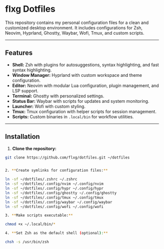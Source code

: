# flxg Dotfiles

This repository contains my personal configuration files for a clean and customized desktop environment. It includes configurations for Zsh, Neovim, Hyprland, Ghostty, Waybar, Wofi, Tmux, and custom scripts.

---

## Features

- **Shell:** Zsh with plugins for autosuggestions, syntax highlighting, and fast syntax highlighting.  
- **Window Manager:** Hyprland with custom workspace and theme configuration.  
- **Editor:** Neovim with modular Lua configuration, plugin management, and LSP support.  
- **Terminal:** Ghostty with personalized settings.  
- **Status Bar:** Waybar with scripts for updates and system monitoring.  
- **Launcher:** Wofi with custom styling.  
- **Tmux:** Tmux configuration with helper scripts for session management.  
- **Scripts:** Custom binaries in `.local/bin` for workflow utilities.

---

## Installation

1. **Clone the repository:**

```bash
git clone https://github.com/flxg/dotfiles.git ~/dotfiles


2. **Create symlinks for configuration files:**

ln -sf ~/dotfiles/.zshrc ~/.zshrc
ln -sf ~/dotfiles/.config/nvim ~/.config/nvim
ln -sf ~/dotfiles/.config/hypr ~/.config/hypr
ln -sf ~/dotfiles/.config/ghostty ~/.config/ghostty
ln -sf ~/dotfiles/.config/tmux ~/.config/tmux
ln -sf ~/dotfiles/.config/waybar ~/.config/waybar
ln -sf ~/dotfiles/.config/wofi ~/.config/wofi

3. **Make scripts executable:**

chmod +x ~/.local/bin/*

4. **Set Zsh as the default shell (optional):**

chsh -s /usr/bin/zsh

